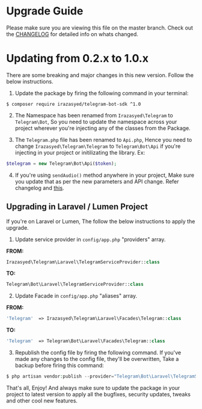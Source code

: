 Upgrade Guide
=============

Please make sure you are viewing this file on the master branch. Check out the [CHANGELOG](https://github.com/irazasyed/telegram-bot-sdk/blob/master/CHANGELOG.md) for detailed info on whats changed.

# Updating from 0.2.x to 1.0.x

There are some breaking and major changes in this new version. Follow the below instructions.

1. Update the package by firing the following command in your terminal:

```
$ composer require irazasyed/telegram-bot-sdk ^1.0
```

2. The Namespace has been renamed from `Irazasyed\Telegram` to `Telegram\Bot`, So you need to update the namespace across your project wherever you're injecting any of the classes from the Package.

3. The `Telegram.php` file has been renamed to `Api.php`, Hence you need to change `Irazasyed\Telegram\Telegram` to `Telegram\Bot\Api` if you're injecting in your project or initilizating the library. Ex:

```php
$telegram = new Telegram\Bot\Api($token);
```

4. If you're using `sendAudio()` method anywhere in your project, Make sure you update that as per the new parameters and API change. Refer changelog and [this](https://github.com/irazasyed/telegram-bot-sdk/blob/master/src/Api.php#L297-L324).

## Upgrading in Laravel / Lumen Project
If you're on Laravel or Lumen, The follow the below instructions to apply the upgrade.

1. Update service provider in `config/app.php` "providers" array.

**FROM:** 

```php
Irazasyed\Telegram\Laravel\TelegramServiceProvider::class
```

**TO:**

```php
Telegram\Bot\Laravel\TelegramServiceProvider::class
```

2. Update Facade in `config/app.php` "aliases" array.

**FROM:**

```php
'Telegram'  => Irazasyed\Telegram\Laravel\Facades\Telegram::class
```

**TO:**

```php
'Telegram'  => Telegram\Bot\Laravel\Facades\Telegram::class
```

3. Republish the config file by firing the following command. If you've made any changes to the config file, they'll be overwritten, Take a backup before firing this command:

```php
$ php artisan vendor:publish --provider="Telegram\Bot\Laravel\TelegramServiceProvider" --force
```

That's all, Enjoy! And always make sure to update the package in your project to latest version to apply all the bugfixes, security updates, tweaks and other cool new features.

